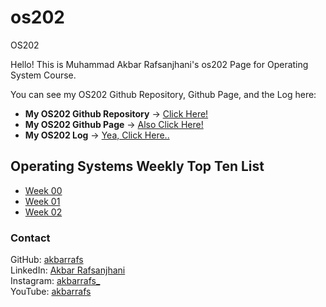 # os202
OS202

Hello! This is Muhammad Akbar Rafsanjhani's os202 Page for Operating System Course.

You can see my OS202 Github Repository, Github Page, and the Log here:
* **My OS202 Github Repository** -> [Click Here!]()
* **My OS202 Github Page** -> [Also Click Here!]()
* **My OS202 Log** -> [Yea, Click Here..]()

## Operating Systems Weekly Top Ten List
* [Week 00](W00/)
* [Week 01](W01/)
* [Week 02](W02/)

### Contact
GitHub: [akbarrafs](github.com/akbarrafs)<br/>
LinkedIn: [Akbar Rafsanjhani](linkedin.com/in/akbarrafsan)<br/>
Instagram: [akbarrafs_](instagram.com/akbarrafs_)<br/>
YouTube: [akbarrafs](youtube.com/akbarrafs)
